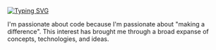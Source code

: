 [![Typing SVG](https://readme-typing-svg.herokuapp.com/?lines=$:+./hello;first_name,+last_name+=+Price,+Smith)](https://git.io/typing-svg)  

I'm passionate about code because I'm passionate about "making a difference". This interest has brought me through a broad expanse of concepts, technologies, and ideas. 

<!--
**pricesmith/pricesmith** is a ✨ _special_ ✨ repository because its `README.md` (this file) appears on your GitHub profile.

Here are some ideas to get you started:

- 🔭 I’m currently working on ... 
- 🌱 I’m currently learning ...
- 👯 I’m looking to collaborate on ...
- 🤔 I’m looking for help with ...
- 💬 Ask me about ...
- 📫 How to reach me: ...
- ⚡ Fun fact: ...
-->
